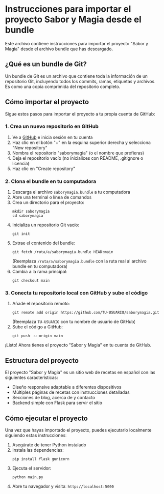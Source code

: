 # Instrucciones para importar el proyecto Sabor y Magia desde el bundle

Este archivo contiene instrucciones para importar el proyecto "Sabor y Magia" desde el archivo bundle que has descargado.

## ¿Qué es un bundle de Git?

Un bundle de Git es un archivo que contiene toda la información de un repositorio Git, incluyendo todos los commits, ramas, etiquetas y archivos. Es como una copia comprimida del repositorio completo.

## Cómo importar el proyecto

Sigue estos pasos para importar el proyecto a tu propia cuenta de GitHub:

### 1. Crea un nuevo repositorio en GitHub

1. Ve a [GitHub](https://github.com) e inicia sesión en tu cuenta
2. Haz clic en el botón "+" en la esquina superior derecha y selecciona "New repository"
3. Nombra el repositorio "saborymagia" (o el nombre que prefieras)
4. Deja el repositorio vacío (no inicialices con README, .gitignore o licencia)
5. Haz clic en "Create repository"

### 2. Clona el bundle en tu computadora

1. Descarga el archivo `saborymagia.bundle` a tu computadora
2. Abre una terminal o línea de comandos
3. Crea un directorio para el proyecto:
   ```
   mkdir saborymagia
   cd saborymagia
   ```
4. Inicializa un repositorio Git vacío:
   ```
   git init
   ```
5. Extrae el contenido del bundle:
   ```
   git fetch /ruta/a/saborymagia.bundle HEAD:main
   ```
   (Reemplaza `/ruta/a/saborymagia.bundle` con la ruta real al archivo bundle en tu computadora)
6. Cambia a la rama principal:
   ```
   git checkout main
   ```

### 3. Conecta tu repositorio local con GitHub y sube el código

1. Añade el repositorio remoto:
   ```
   git remote add origin https://github.com/TU-USUARIO/saborymagia.git
   ```
   (Reemplaza `TU-USUARIO` con tu nombre de usuario de GitHub)
2. Sube el código a GitHub:
   ```
   git push -u origin main
   ```

¡Listo! Ahora tienes el proyecto "Sabor y Magia" en tu cuenta de GitHub.

## Estructura del proyecto

El proyecto "Sabor y Magia" es un sitio web de recetas en español con las siguientes características:

- Diseño responsive adaptable a diferentes dispositivos
- Múltiples páginas de recetas con instrucciones detalladas
- Secciones de blog, acerca de y contacto
- Backend simple con Flask para servir el sitio

## Cómo ejecutar el proyecto

Una vez que hayas importado el proyecto, puedes ejecutarlo localmente siguiendo estas instrucciones:

1. Asegúrate de tener Python instalado
2. Instala las dependencias:
   ```
   pip install flask gunicorn
   ```
3. Ejecuta el servidor:
   ```
   python main.py
   ```
4. Abre tu navegador y visita: `http://localhost:5000`